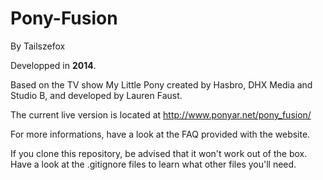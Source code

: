 Pony-Fusion
===========

By Tailszefox

Developped in **2014**.

Based on the TV show My Little Pony created by Hasbro, DHX Media and Studio B,
and developed by Lauren Faust.

The current live version is located at http://www.ponyar.net/pony_fusion/

For more informations, have a look at the FAQ provided with the website.

If you clone this repository, be advised that it won't work out of the box. Have a look at the .gitignore files to learn what other files you'll need.
